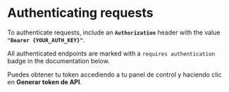 # Authenticating requests

To authenticate requests, include an **`Authorization`** header with the value **`"Bearer {YOUR_AUTH_KEY}"`**.

All authenticated endpoints are marked with a `requires authentication` badge in the documentation below.

Puedes obtener tu token accediendo a tu panel de control y haciendo clic en <b>Generar token de API</b>.
